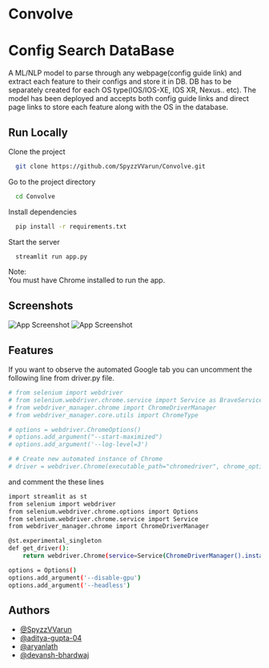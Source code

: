 # Convolve

# Config Search DataBase

A ML/NLP model to parse through any
webpage(config guide link) and extract each feature to their configs and
store it in DB. DB has to be separately created for each OS type(IOS/IOS-XE,
IOS XR, Nexus.. etc).
The model has been deployed and accepts both config guide links and direct page links to store each feature along with the OS in the database.


## Run Locally

Clone the project

```bash
  git clone https://github.com/SpyzzVVarun/Convolve.git
```

Go to the project directory

```bash
  cd Convolve
```

Install dependencies

```bash
  pip install -r requirements.txt
```

Start the server

```bash
  streamlit run app.py
```
Note: \
You must have Chrome installed to run the app.


## Screenshots

![App Screenshot](https://github.com/aryanlath/Convolve/blob/Updated/images/Screenshot%202023-01-04%20at%2010.10.52%20PM.png)
![App Screenshot](https://github.com/aryanlath/Convolve/blob/Updated/images/Screenshot%202023-01-04%20at%2010.10.21%20PM.png?raw=true)

## Features

If you want to observe the automated Google tab you can uncomment the following line from driver.py file. 

```bash
# from selenium import webdriver
# from selenium.webdriver.chrome.service import Service as BraveService
# from webdriver_manager.chrome import ChromeDriverManager
# from webdriver_manager.core.utils import ChromeType

# options = webdriver.ChromeOptions()
# options.add_argument("--start-maximized")
# options.add_argument('--log-level=3')

# # Create new automated instance of Chrome
# driver = webdriver.Chrome(executable_path="chromedriver", chrome_options=options)
```

and comment the these lines

```bash
import streamlit as st
from selenium import webdriver
from selenium.webdriver.chrome.options import Options
from selenium.webdriver.chrome.service import Service
from webdriver_manager.chrome import ChromeDriverManager

@st.experimental_singleton
def get_driver():
    return webdriver.Chrome(service=Service(ChromeDriverManager().install()), options=options)

options = Options()
options.add_argument('--disable-gpu')
options.add_argument('--headless')
```


## Authors

- [@SpyzzVVarun](https://github.com/SpyzzVVarun)
- [@aditya-gupta-04](https://github.com/aditya-gupta-04)
- [@aryanlath](https://github.com/aryanlath)
- [@devansh-bhardwaj](https://github.com/devansh-bhardwaj)

